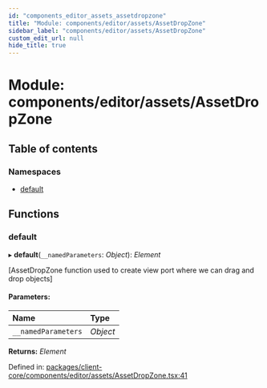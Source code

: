 ```yaml
---
id: "components_editor_assets_assetdropzone"
title: "Module: components/editor/assets/AssetDropZone"
sidebar_label: "components/editor/assets/AssetDropZone"
custom_edit_url: null
hide_title: true
---
```


# Module: components/editor/assets/AssetDropZone

## Table of contents

### Namespaces

- [default](components_editor_assets_assetdropzone.default.md)

## Functions

### default

▸ **default**(`__namedParameters`: *Object*): *Element*

[AssetDropZone function used to create view port where we can drag and drop objects]

#### Parameters:

Name | Type |
:------ | :------ |
`__namedParameters` | *Object* |

**Returns:** *Element*

Defined in: [packages/client-core/components/editor/assets/AssetDropZone.tsx:41](https://github.com/xr3ngine/xr3ngine/blob/56376a778/packages/client-core/components/editor/assets/AssetDropZone.tsx#L41)
